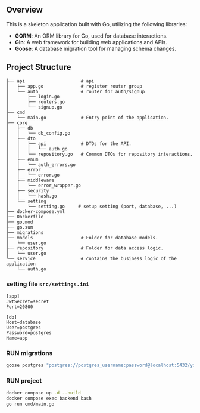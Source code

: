 ## Overview

This is a skeleton application built with Go, utilizing the following libraries:

- **GORM**: An ORM library for Go, used for database interactions.
- **Gin**: A web framework for building web applications and APIs.
- **Goose**: A database migration tool for managing schema changes.


## Project Structure
```
├── api                     # api
│   ├── app.go              # register router group
│   └── auth                # router for auth/signup
│       ├── login.go
│       ├── routers.go
│       └── signup.go
├── cmd
│   └── main.go             # Entry point of the application.
├── core
│   ├── db
│   │   └── db_config.go
│   ├── dto
│   │   ├── api             # DTOs for the API.
│   │   │   └── auth.go
│   │   └── repository.go   # Common DTOs for repository interactions.
│   ├── enum
│   │   └── auth_errors.go
│   ├── error
│   │   └── error.go
│   ├── middleware
│   │   └── error_wrapper.go
│   ├── security
│   │   └── hash.go
│   └── setting
│       └── setting.go     # setup setting (port, database, ...)
├── docker-compose.yml
├── Dockerfile
├── go.mod
├── go.sum
├── migrations
├── models                  # Folder for database models.
│   └── user.go
├── repository              # Folder for data access logic.
│   └── user.go
└── service                 # contains the business logic of the application
    └── auth.go

```

### setting file `src/settings.ini`
```
[app]
JwtSecret=secret
Port=20800

[db]
Host=database
User=postgres
Password=postgres
Name=app

```

### RUN migrations
```bash
goose postgres "postgres://postgres_username:password@localhost:5432/your_database_name?sslmode=disable" up
```

### RUN project
```bash
docker compose up -d --build
docker compose exec backend bash
go run cmd/main.go
```
